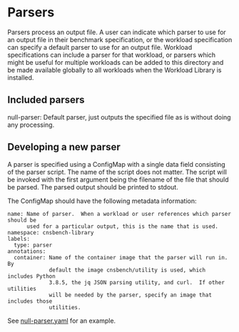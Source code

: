 # Parsers

Parsers process an output file.  A user can indicate which parser to use for an
output file in their benchmark specification, or the workload specification can
specify a default parser to use for an output file.  Workload specifications can
include a parser for that workload, or parsers which might be useful for
multiple workloads can be added to this directory and be made available globally
to all workloads when the Workload Library is installed.

## Included parsers

null-parser: Default parser, just outputs the specified file as is without doing
any processing.

## Developing a new parser

A parser is specified using a ConfigMap with a single data field consisting of
the parser script.  The name of the script does not matter. The script will be
invoked with the first argument being the filename of the file that should be
parsed.  The parsed output should be printed to stdout.

The ConfigMap should have the following metadata information:
```
name: Name of parser.  When a workload or user references which parser should be
      used for a particular output, this is the name that is used.
namespace: cnsbench-library
labels:
  type: parser
annotations:
  container: Name of the container image that the parser will run in.  By
             default the image cnsbench/utility is used, which includes Python
             3.8.5, the jq JSON parsing utility, and curl.  If other utilities
             will be needed by the parser, specify an image that includes those
             utilities.
```

See
[null-parser.yaml](https://github.com/CNSBench/workload-library/blob/master/parsers/null-parser.yaml) for an example.

